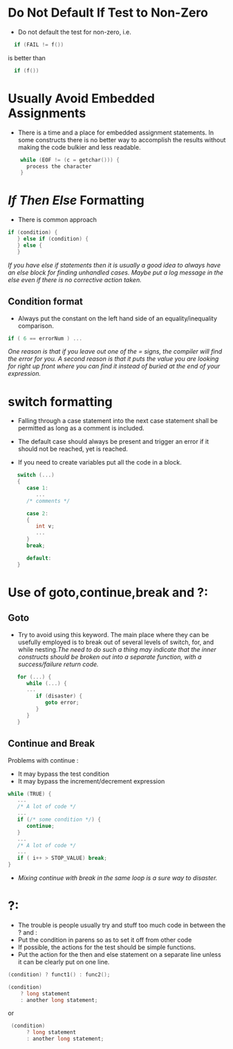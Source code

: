 # Do Not Default If Test to Non-Zero

* Do not default the test for non-zero, i.e.
```c
  if (FAIL != f()) 
```
is better than

```c
  if (f()) 
```

# Usually Avoid Embedded Assignments

* There is a time and a place for embedded assignment statements. In some constructs there is no better way to accomplish the results without making the code bulkier and less readable.

```c
    while (EOF != (c = getchar())) {
      process the character
    }
```

# _If Then Else_ Formatting

* There is common approach
```c
if (condition) {
   } else if (condition) {
   } else {
   }
```

_If you have else if statements then it is usually a good idea to always have an else block for finding unhandled cases. Maybe put a log message in the else even if there is no corrective action taken._

## Condition format

* Always put the constant on the left hand side of an equality/inequality comparison.

```c
if ( 6 == errorNum ) ...
```

_One reason is that if you leave out one of the = signs, the compiler will find the error for you. A second reason is that it puts the value you are looking for right up front where you can find it instead of buried at the end of your expression._

# switch formatting

* Falling through a case statement into the next case statement shall be permitted as long as a comment is included.

* The default case should always be present and trigger an error if it should not be reached, yet is reached.

* If you need to create variables put all the code in a block.

```c
   switch (...)
   {
      case 1:
         ...
      /* comments */

      case 2:
      {        
         int v;
         ...
      }
      break;

      default:
   }

```

# Use of goto,continue,break and ?:

## Goto

* Try to avoid using this keyword. The main place where they can be usefully employed is to break out of several levels of switch, for, and while nesting._The need to do such a thing may indicate that the inner constructs should be broken out into a separate function, with a success/failure return code._

```c
   for (...) {
      while (...) {
      ...
         if (disaster) {
            goto error;
         } 
      }
   }
```

## Continue and Break

Problems with continue : 
* It may bypass the test condition
* It may bypass the increment/decrement expression

```c
while (TRUE) {
   ...
   /* A lot of code */
   ...
   if (/* some condition */) {
      continue;
   }
   ...
   /* A lot of code */
   ...
   if ( i++ > STOP_VALUE) break;
}
```

* *Mixing continue with break in the same loop is a sure way to disaster.*

# ?:

* The trouble is people usually try and stuff too much code in between the ? and :
* Put the condition in parens so as to set it off from other code
* If possible, the actions for the test should be simple functions.
* Put the action for the then and else statement on a separate line unless it can be clearly put on one line.

```c
(condition) ? funct1() : func2();

(condition)
    ? long statement
    : another long statement;
```

or 

```c
 (condition)
      ? long statement
      : another long statement;
```